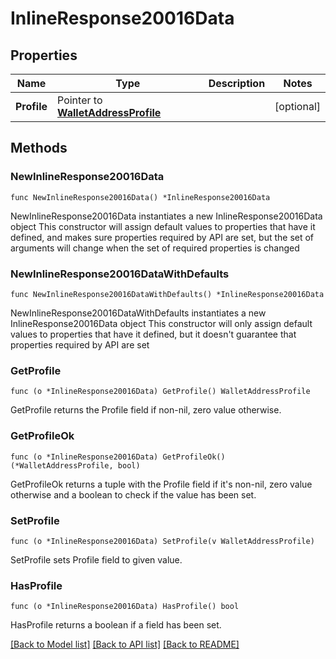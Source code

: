 # InlineResponse20016Data

## Properties

Name | Type | Description | Notes
------------ | ------------- | ------------- | -------------
**Profile** | Pointer to [**WalletAddressProfile**](WalletAddressProfile.md) |  | [optional] 

## Methods

### NewInlineResponse20016Data

`func NewInlineResponse20016Data() *InlineResponse20016Data`

NewInlineResponse20016Data instantiates a new InlineResponse20016Data object
This constructor will assign default values to properties that have it defined,
and makes sure properties required by API are set, but the set of arguments
will change when the set of required properties is changed

### NewInlineResponse20016DataWithDefaults

`func NewInlineResponse20016DataWithDefaults() *InlineResponse20016Data`

NewInlineResponse20016DataWithDefaults instantiates a new InlineResponse20016Data object
This constructor will only assign default values to properties that have it defined,
but it doesn't guarantee that properties required by API are set

### GetProfile

`func (o *InlineResponse20016Data) GetProfile() WalletAddressProfile`

GetProfile returns the Profile field if non-nil, zero value otherwise.

### GetProfileOk

`func (o *InlineResponse20016Data) GetProfileOk() (*WalletAddressProfile, bool)`

GetProfileOk returns a tuple with the Profile field if it's non-nil, zero value otherwise
and a boolean to check if the value has been set.

### SetProfile

`func (o *InlineResponse20016Data) SetProfile(v WalletAddressProfile)`

SetProfile sets Profile field to given value.

### HasProfile

`func (o *InlineResponse20016Data) HasProfile() bool`

HasProfile returns a boolean if a field has been set.


[[Back to Model list]](../README.md#documentation-for-models) [[Back to API list]](../README.md#documentation-for-api-endpoints) [[Back to README]](../README.md)


